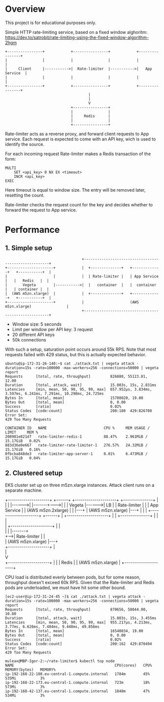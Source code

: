 # Overview
This project is for educational purposes only.

Simple HTTP rate-limiting service, based on a fixed window alghoritm: https://dev.to/satrobit/rate-limiting-using-the-fixed-window-algorithm-2hgm



    +----------------+            +----------------+            +----------------+
    |                |            |                |            |                |
    |     Client     |----------->|  Rate-limiter  |----------->|   App Service  |
    |                |            |                |            |                |
    +----------------+            +----------------+            +----------------+
                                          |
                                          |
                                          V
                                  +----------------+
                                  |                |
                                  |     Redis      |
                                  |                |
                                  +----------------+

Rate-limiter acts as a reverse proxy, and forward client requests to App service. Each request is expected to come with an API key, wich is used to identify the source.

For each incoming request Rate-limiter makes a Redis transaction of the form:

```
MULTI
    SET <api_key> 0 NX EX <timeout>
    INCR <api_key>
EXEC
```

Here timeout is equal to window size. The entry will be removed later, resetting the count.

Rate-limiter checks the request count for the key and decides whether to forward the request to App service.

# Performance

## 1. Simple setup

                                       +------------------------------------------------------+
    +---------------------+            |  +--------------+   +-------------+   +-----------+  |
    |                     |            |  | Rate-limiter |   | App Service |   |   Redis   |  |
    |       Vegeta        |----------->|  |   container  |   |  container  |   | container |  |
    |  (AWS m5zn.xlarge)  |            |  +--------------+   +-------------+   +-----------+  |
    +---------------------+            |                     (AWS m5zn.xlarge)                |
                                       +------------------------------------------------------+

- Window size: 5 seconds
- Limit per window per API key: 3 request
- 20 different API keys
- 50k connections

With such a setup, saturation point occurs around 55k RPS. Note that most requests failed with 429 status, but this is actually expected behavior.

```
ubuntu@ip-172-31-26-140:~$ cat ./attack.txt | vegeta attack -duration=15s -rate=100000 -max-workers=256 -connections=50000 | vegeta report
Requests      [total, rate, throughput]         826880, 55123.81, 12.00
Duration      [total, attack, wait]             15.003s, 15s, 2.831ms
Latencies     [min, mean, 50, 90, 95, 99, max]  657.952µs, 3.834ms, 3.597ms, 6.241ms, 7.291ms, 10.298ms, 24.725ms
Bytes In      [total, mean]                     15708020, 19.00
Bytes Out     [total, mean]                     0, 0.00
Success       [ratio]                           0.02%
Status Codes  [code:count]                      200:180  429:826700  
Error Set:
429 Too Many Requests
```

```
CONTAINER ID   NAME                          CPU %     MEM USAGE / LIMIT     MEM %
208981e821d7   rate-limiter-redis-1          88.47%    2.961MiB / 15.17GiB   0.02%
883d36e0e667   rate-limiter-rate-limiter-1   276.57%   24.32MiB / 15.17GiB   0.16%
0fbcba848de3   rate-limiter-app-server-1     0.01%     6.473MiB / 15.17GiB   0.04%
```

## 2. Clustered setup
EKS cluster set up on three m5zn.xlarge instances. Attack client runs on a separate machine.
                                                                                                                               
  +---------------------+       +------+       +---------------------+            +---------------+
  |                     |       |      |------>|                     |-------+--->|               |
  |       Vegeta        |------>|  LB  |       |    Rate-limiter     |       |    |  App Service  |
  |  (AWS m5zn.2xlarge) |       |      |---+   |  (AWS m5zn.xlarge)  |---+   |    |               |
  +---------------------+       +------+   |   +---------------------+   |   |    +---------------+
                                           |                             |   |                     
                                           |   +---------------------+   |   |                     
                                           |   |                     |-------+                     
                                           +-->|    Rate-limiter     |   |                        
                                               |  (AWS m5zn.xlarge)  |---+                        
                                               +---------------------+   |                        
                                                                         |                       
                                                                         V                        
                                                               +---------------------+
                                                               |                     |
                                                               |       Redis         |
                                                               |  (AWS m5zn.xlarge)  |
                                                               +---------------------+


CPU load is distributed evenly between pods, but for some reason, throughput doesn't exceed 60k RPS. Given that the Rate-limiter and Redis pods are underloaded, we must have hit some other bound.

```
[ec2-user@ip-172-31-24-45 ~]$ cat ./attack.txt | vegeta attack -duration=15s -rate=100000 -max-workers=256 -connections=50000 | vegeta report
Requests      [total, rate, throughput]         870656, 58044.00, 10.80
Duration      [total, attack, wait]             15.003s, 15s, 3.455ms
Latencies     [min, mean, 50, 90, 95, 99, max]  955.217µs, 4.213ms, 3.77ms, 6.626ms, 7.484ms, 9.448ms, 49.856ms
Bytes In      [total, mean]                     16540034, 19.00
Bytes Out     [total, mean]                     0, 0.00
Success       [ratio]                           0.02%
Status Codes  [code:count]                      200:162  429:870494  
Error Set:
429 Too Many Requests
```
```
muleax@MBP-Igor-2:~/rate-limiter$ kubectl top node
NAME                                              CPU(cores)   CPU%   MEMORY(bytes)   MEMORY%   
ip-192-168-22-108.eu-central-1.compute.internal   1784m        45%    535Mi           3%        
ip-192-168-22-173.eu-central-1.compute.internal   723m         18%    573Mi           3%        
ip-192-168-42-137.eu-central-1.compute.internal   1848m        47%    534Mi           3% 
```
